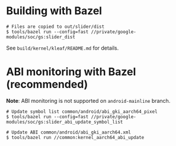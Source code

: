 # Building with Bazel

```shell
# Files are copied to out/slider/dist
$ tools/bazel run --config=fast //private/google-modules/soc/gs:slider_dist
```

See `build/kernel/kleaf/README.md` for details.

# ABI monitoring with Bazel (recommended)

**Note**: ABI monitoring is not supported on `android-mainline` branch.

```shell
# Update symbol list common/android/abi_gki_aarch64_pixel
$ tools/bazel run --config=fast //private/google-modules/soc/gs:slider_abi_update_symbol_list

# Update ABI common/android/abi_gki_aarch64.xml
$ tools/bazel run //common:kernel_aarch64_abi_update
```
